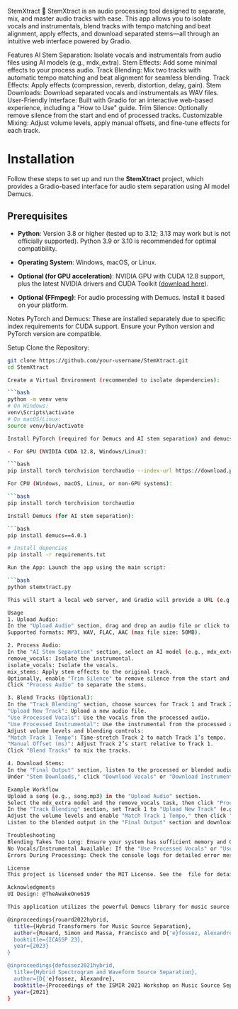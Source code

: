 StemXtract
🎵 StemXtract is an audio processing tool designed to separate, mix, and master audio tracks with ease. This app allows you to isolate vocals and instrumentals, blend tracks with tempo matching and beat alignment, apply effects, and download separated stems—all through an intuitive web interface powered by Gradio.

Features
AI Stem Separation: Isolate vocals and instrumentals from audio files using AI models (e.g., mdx_extra).
Stem Effects: Add some minimal effects to your process audio.
Track Blending: Mix two tracks with automatic tempo matching and beat alignment for seamless blending.
Track Effects: Apply effects (compression, reverb, distortion, delay, gain).
Stem Downloads: Download separated vocals and instrumentals as WAV files.
User-Friendly Interface: Built with Gradio for an interactive web-based experience, including a "How to Use" guide.
Trim Silence: Optionally remove silence from the start and end of processed tracks.
Customizable Mixing: Adjust volume levels, apply manual offsets, and fine-tune effects for each track.

# Installation
Follow these steps to set up and run the **StemXtract** project, which provides a Gradio-based interface for audio stem separation using AI model Demucs.

## Prerequisites

- **Python**: Version 3.8 or higher (tested up to 3.12; 3.13 may work but is not officially supported). Python 3.9 or 3.10 is recommended for optimal compatibility.

- **Operating System**: Windows, macOS, or Linux.

- **Optional (for GPU acceleration)**: NVIDIA GPU with CUDA 12.8 support, plus the latest NVIDIA drivers and CUDA Toolkit ([download here](https://developer.nvidia.com/cuda-downloads)).

- **Optional (FFmpeg)**: For audio processing with Demucs. Install it based on your platform.

Notes
PyTorch and Demucs: These are installed separately due to specific index requirements for CUDA support. Ensure your Python version and PyTorch version are compatible.

Setup
Clone the Repository:

```bash
git clone https://github.com/your-username/StemXtract.git
cd StemXtract

Create a Virtual Environment (recommended to isolate dependencies):

```bash
python -m venv venv
# On Windows:
venv\Scripts\activate
# On macOS/Linux:
source venv/bin/activate

Install PyTorch (required for Demucs and AI stem separation) and demucs seperately:

- For GPU (NVIDIA CUDA 12.8, Windows/Linux):

```bash
pip install torch torchvision torchaudio --index-url https://download.pytorch.org/whl/cu128

For CPU (Windows, macOS, Linux, or non-GPU systems):

```bash
pip install torch torchvision torchaudio

Install Demucs (for AI stem separation):

```bash
pip install demucs==4.0.1

# Install depencies
pip install -r requirements.txt

Run the App: Launch the app using the main script:

```bash
python stemxtract.py

This will start a local web server, and Gradio will provide a URL (e.g., http://127.0.0.1:7860) to access the app in your browser.

Usage
1. Upload Audio:
In the "Upload Audio" section, drag and drop an audio file or click to browse.
Supported formats: MP3, WAV, FLAC, AAC (max file size: 50MB).

2. Process Audio:
In the "AI Stem Separation" section, select an AI model (e.g., mdx_extra) and a task:
remove_vocals: Isolate the instrumental.
isolate_vocals: Isolate the vocals.
mix_stems: Apply stem effects to the original track.
Optionally, enable "Trim Silence" to remove silence from the start and end.
Click "Process Audio" to separate the stems.

3. Blend Tracks (Optional):
In the "Track Blending" section, choose sources for Track 1 and Track 2:
"Upload New Track": Upload a new audio file.
"Use Processed Vocals": Use the vocals from the processed audio.
"Use Processed Instrumental": Use the instrumental from the processed audio.
Adjust volume levels and blending controls:
"Match Track 1 Tempo": Time-stretch Track 2 to match Track 1’s tempo.
"Manual Offset (ms)": Adjust Track 2’s start relative to Track 1.
Click "Blend Tracks" to mix the tracks.

4. Download Stems:
In the "Final Output" section, listen to the processed or blended audio.
Under "Stem Downloads," click "Download Vocals" or "Download Instrumental" to save the separated stems as WAV files.

Example Workflow
Upload a song (e.g., song.mp3) in the "Upload Audio" section.
Select the mdx_extra model and the remove_vocals task, then click "Process Audio."
In the "Track Blending" section, set Track 1 to "Upload New Track" (e.g., upload an instrumental track) and Track 2 to "Use Processed Vocals."
Adjust the volume levels and enable "Match Track 1 Tempo," then click "Blend Tracks."
Listen to the blended output in the "Final Output" section and download the separated vocals using the "Download Vocals" button.

Troubleshooting
Blending Takes Too Long: Ensure your system has sufficient memory and CPU resources. The app downscales audio to 22050 Hz during tempo matching and beat alignment to reduce memory usage.
No Vocals/Instrumental Available: If the "Use Processed Vocals" or "Use Processed Instrumental" options are not available, ensure you’ve processed an audio file with a task that generates the desired stem (remove_vocals for vocals, isolate_vocals for both).
Errors During Processing: Check the console logs for detailed error messages. Ensure all dependencies (e.g., resampy, pedalboard) are installed.

License
This project is licensed under the MIT License. See the  file for details.

Acknowledgments
UI Design: @TheAwakeOne619

This application utilizes the powerful Demucs library for music source separation. Please cite the relevant papers if you use results from this tool in your work (https://github.com/adefossez/demucs):

@inproceedings{rouard2022hybrid,
  title={Hybrid Transformers for Music Source Separation},
  author={Rouard, Simon and Massa, Francisco and D{'e}fossez, Alexandre},
  booktitle={ICASSP 23},
  year={2023}
}

@inproceedings{defossez2021hybrid,
  title={Hybrid Spectrogram and Waveform Source Separation},
  author={D{'e}fossez, Alexandre},
  booktitle={Proceedings of the ISMIR 2021 Workshop on Music Source Separation},
  year={2021}
}

